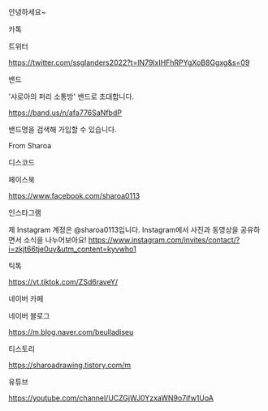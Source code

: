 안녕하세요~

카톡

트위터 

https://twitter.com/ssglanders2022?t=lN79lxIHFhRPYgXoB8Ggxg&s=09

밴드

'샤로아의 퍼리 소통방' 밴드로 초대합니다.

https://band.us/n/afa776SaNfbdP

밴드명을 검색해 가입할 수 있습니다.

From Sharoa

디스코드 

페이스북 

https://www.facebook.com/sharoa0113

인스타그램 

제 Instagram 계정은 @sharoa0113입니다. Instagram에서 사진과 동영상을 공유하면서 소식을 나누어보아요! https://www.instagram.com/invites/contact/?i=zkjt66tje0uy&utm_content=kyvwho1

틱톡

https://vt.tiktok.com/ZSd6raveY/

네이버 카페

네이버 블로그

https://m.blog.naver.com/beulladiseu

티스토리 

https://sharoadrawing.tistory.com/m

유튜브 

https://youtube.com/channel/UCZGjWJ0YzxaWN9o7ifw1UoA
